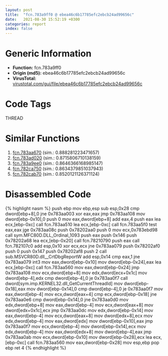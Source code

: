 ```yaml
---
layout: post
title:  "fcn.783a9ff0 @ ebea46c6b17785efc2ebcb24ad99656c"
date:   2021-08-30 15:52:19 +0300
categories: report
index: false
---
```


# Generic Information
- **Function:** fcn.783a9ff0
- **Origin (md5):** ebea46c6b17785efc2ebcb24ad99656c
- **VirusTotal:** [virustotal.com/gui/file/ebea46c6b17785efc2ebcb24ad99656c][virustotal_ref]

# Code Tags
<span class="tag" id="THREAD">THREAD</span>


# Similar Functions

1. [fcn.783aa670][similar_1_ref] (sim.: 0.888281223471657)
2. [fcn.783ad020][similar_2_ref] (sim.: 0.8715806710138159)
3. [fcn.783a9ee0][similar_3_ref] (sim.: 0.8646366168985147)
4. [fcn.782ca750][similar_4_ref] (sim.: 0.8634379851037943)
5. [fcn.782cab70][similar_5_ref] (sim.: 0.8520121126371124)


# Disassembled Code

{% highlight nasm %}
push ebp
mov ebp,esp
sub esp,0x28
cmp dword[ebp+8],0
jne 0x783aa003
xor eax,eax
jmp 0x783aa108
mov dword[ebp-0x10],0
push 0
mov eax,dword[ebp+8]
add eax,4
push eax
lea ecx,[ebp-0xc]
call fcn.783aa510
lea ecx,[ebp-0xc]
call fcn.783aa5f0
test eax,eax
jge 0x783aa08c
push 0x78202aa0
push 0
mov ecx,0x783ebd98
call sym.MFC80D.DLL_Ordinal_1093
push eax
push 0x146
push 0x78202a68
lea ecx,[ebp-0x20]
call fcn.78210790
push eax
call fcn.782107c0
add esp,0x10
xor ecx,ecx
jne 0x783aa079
push 0x78202af0
push 0
push 0x147
push 0x78202af8
push 2
call sub.MSVCR80D.dll__CrtDbgReportW
add esp,0x14
cmp eax,1
jne 0x783aa079
int3 
mov eax,dword[ebp-0x10]
mov dword[ebp-0x24],eax
lea ecx,[ebp-0xc]
call fcn.783aa560
mov eax,dword[ebp-0x24]
jmp 0x783aa108
mov ecx,dword[ebp+8]
mov edx,dword[ecx+0x1c]
mov dword[ebp-4],edx
cmp dword[ebp-4],0
je 0x783aa0f7
call dword[sym.imp.KERNEL32.dll_GetCurrentThreadId]
mov dword[ebp-0x18],eax
mov dword[ebp-0x14],0
cmp dword[ebp-4],0
je 0x783aa0f7
mov eax,dword[ebp-4]
mov ecx,dword[eax+4]
cmp ecx,dword[ebp-0x18]
jne 0x783aa0e6
cmp dword[ebp-0x14],0
jne 0x783aa0d0
mov edx,dword[ebp+8]
mov eax,dword[ebp-4]
mov ecx,dword[eax+8]
mov dword[edx+0x1c],ecx
jmp 0x783aa0dc
mov edx,dword[ebp-0x14]
mov eax,dword[ebp-4]
mov ecx,dword[eax+8]
mov dword[edx+8],ecx
mov edx,dword[ebp-4]
mov eax,dword[edx]
mov dword[ebp-0x10],eax
jmp 0x783aa0f7
mov ecx,dword[ebp-4]
mov dword[ebp-0x14],ecx
mov edx,dword[ebp-4]
mov eax,dword[edx+8]
mov dword[ebp-4],eax
jmp 0x783aa0ab
mov ecx,dword[ebp-0x10]
mov dword[ebp-0x28],ecx
lea ecx,[ebp-0xc]
call fcn.783aa560
mov eax,dword[ebp-0x28]
mov esp,ebp
pop ebp
ret 4
{% endhighlight %}


[similar_1_ref]: /report/fcn.783aa670@ebea46c6b17785efc2ebcb24ad99656c
[similar_2_ref]: /report/fcn.783ad020@ebea46c6b17785efc2ebcb24ad99656c
[similar_3_ref]: /report/fcn.783a9ee0@ebea46c6b17785efc2ebcb24ad99656c
[similar_4_ref]: /report/fcn.782ca750@ebea46c6b17785efc2ebcb24ad99656c
[similar_5_ref]: /report/fcn.782cab70@ebea46c6b17785efc2ebcb24ad99656c
[virustotal_ref]: https://www.virustotal.com/gui/file/ebea46c6b17785efc2ebcb24ad99656c
